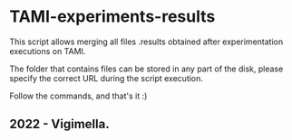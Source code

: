# TAMI-experiments-results

This script allows merging all files .results obtained after experimentation executions on TAMI.

The folder that contains files can be stored in any part of the disk, please specify the correct URL during the script execution.

Follow the commands, and that's it :)

## 2022 - Vigimella.
